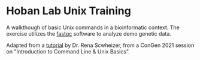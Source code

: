 # Hoban Lab Unix Training

A walkthough of basic Unix commands in a bioinformatic context. The exercise utilizes the [fastqc](https://www.bioinformatics.babraham.ac.uk/projects/fastqc/) software to analyze demo genetic data.

Adapted from a [tutorial](https://github.com/renaschweizer/congen-2021-unixbasics) by Dr. Rena Scwheizer, from a ConGen 2021 session on "Introduction to Command Line & Unix Basics".
